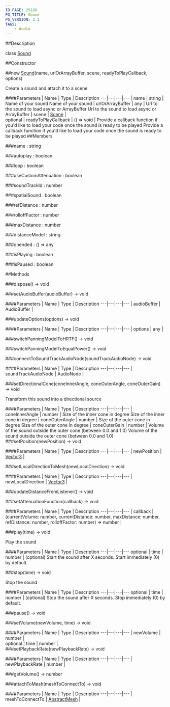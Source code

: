 ```yaml
---
ID_PAGE: 25188
PG_TITLE: Sound
PG_VERSION: 2.1
TAGS:
    - Audio
---
```

##Description

class [Sound](/classes/2.2/Sound)



##Constructor

##new [Sound](/classes/2.2/Sound)(name, urlOrArrayBuffer, scene, readyToPlayCallback, options)

Create a sound and attach it to a scene

####Parameters
 | Name | Type | Description
---|---|---|---
 | name | string |  Name of your sound Name of your sound
 | urlOrArrayBuffer | any |  Url to the sound to load async or ArrayBuffer Url to the sound to load async or ArrayBuffer
 | scene | [Scene](/classes/2.2/Scene) |  
optional | readyToPlayCallback | () =&gt; void |  Provide a callback function if you'd like to load your code once the sound is ready to be played Provide a callback function if you'd like to load your code once the sound is ready to be played
##Members

###name : string



###autoplay : boolean



###loop : boolean



###useCustomAttenuation : boolean



###soundTrackId : number



###spatialSound : boolean



###refDistance : number



###rolloffFactor : number



###maxDistance : number



###distanceModel : string



###onended : () =&gt; any



###isPlaying : boolean



###isPaused : boolean



##Methods

###dispose() &rarr; void


###setAudioBuffer(audioBuffer) &rarr; void



####Parameters
 | Name | Type | Description
---|---|---|---
 | audioBuffer | AudioBuffer |  

###updateOptions(options) &rarr; void



####Parameters
 | Name | Type | Description
---|---|---|---
 | options | any |  

###switchPanningModelToHRTF() &rarr; void


###switchPanningModelToEqualPower() &rarr; void


###connectToSoundTrackAudioNode(soundTrackAudioNode) &rarr; void



####Parameters
 | Name | Type | Description
---|---|---|---
 | soundTrackAudioNode | AudioNode |  

###setDirectionalCone(coneInnerAngle, coneOuterAngle, coneOuterGain) &rarr; void

Transform this sound into a directional source

####Parameters
 | Name | Type | Description
---|---|---|---
 | coneInnerAngle | number |  Size of the inner cone in degree Size of the inner cone in degree
 | coneOuterAngle | number |  Size of the outer cone in degree Size of the outer cone in degree
 | coneOuterGain | number |  Volume of the sound outside the outer cone (between 0.0 and 1.0) Volume of the sound outside the outer cone (between 0.0 and 1.0)
###setPosition(newPosition) &rarr; void



####Parameters
 | Name | Type | Description
---|---|---|---
 | newPosition | [Vector3](/classes/2.2/Vector3) |  

###setLocalDirectionToMesh(newLocalDirection) &rarr; void



####Parameters
 | Name | Type | Description
---|---|---|---
 | newLocalDirection | [Vector3](/classes/2.2/Vector3) |  

###updateDistanceFromListener() &rarr; void


###setAttenuationFunction(callback) &rarr; void



####Parameters
 | Name | Type | Description
---|---|---|---
 | callback | (currentVolume: number, currentDistance: number, maxDistance: number, refDistance: number, rolloffFactor: number) =&gt; number |  

###play(time) &rarr; void

Play the sound

####Parameters
 | Name | Type | Description
---|---|---|---
optional | time | number |  (optional) Start the sound after X seconds. Start immediately (0) by default. 

###stop(time) &rarr; void

Stop the sound

####Parameters
 | Name | Type | Description
---|---|---|---
optional | time | number |  (optional) Stop the sound after X seconds. Stop immediately (0) by default. 

###pause() &rarr; void


###setVolume(newVolume, time) &rarr; void



####Parameters
 | Name | Type | Description
---|---|---|---
 | newVolume | number |  
optional | time | number |  
###setPlaybackRate(newPlaybackRate) &rarr; void



####Parameters
 | Name | Type | Description
---|---|---|---
 | newPlaybackRate | number |  

###getVolume() &rarr; number


###attachToMesh(meshToConnectTo) &rarr; void



####Parameters
 | Name | Type | Description
---|---|---|---
 | meshToConnectTo | [AbstractMesh](/classes/2.2/AbstractMesh) |  

